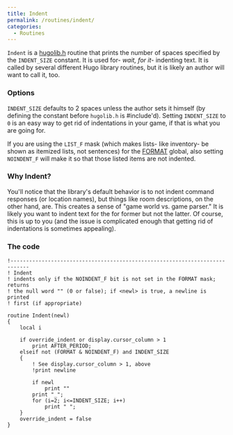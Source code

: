 ```yaml
---
title: Indent
permalink: /routines/indent/
categories: 
  - Routines
---
```


`Indent` is a [hugolib.h](/library/hugolib.h/) routine that prints the
number of spaces specified by the `INDENT_SIZE` constant. It is used
for- *wait, for it*- indenting text. It is called by several different
Hugo library routines, but it is likely an author will want to call it,
too.

### Options

`INDENT_SIZE` defaults to 2 spaces unless the author sets it himself (by
defining the constant before `hugolib.h` is \#include'd). Setting
`INDENT_SIZE` to `0` is an easy way to get rid of indentations in your
game, if that is what you are going for.

If you are using the `LIST_F` mask (which makes lists- like inventory-
be shown as itemized lists, not sentences) for the
[FORMAT](/globals/format/) global, also setting `NOINDENT_F` will make
it so that those listed items are not indented.

### Why Indent?

You'll notice that the library's default behavior is to not indent
command responses (or location names), but things like room
descriptions, on the other hand, are. This creates a sense of "game
world vs. game parser." It is likely you want to indent text for the for
former but not the latter. Of course, this is up to you (and the issue
is complicated enough that getting rid of indentations is sometimes
appealing).

### The code

    !----------------------------------------------------------------------------
    ! Indent
    ! indents only if the NOINDENT_F bit is not set in the FORMAT mask; returns
    ! the null word "" (0 or false); if <newl> is true, a newline is printed
    ! first (if appropriate)

    routine Indent(newl)
    {
        local i

        if override_indent or display.cursor_column > 1
            print AFTER_PERIOD;
        elseif not (FORMAT & NOINDENT_F) and INDENT_SIZE
        {
            ! See display.cursor_column > 1, above
            !print newline

            if newl
                print ""
            print "_";
            for (i=2; i<=INDENT_SIZE; i++)
                print " ";
        }
        override_indent = false
    }
    
